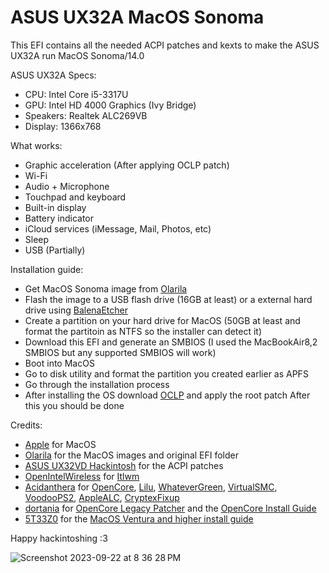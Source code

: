 # ASUS UX32A MacOS Sonoma

This EFI contains all the needed ACPI patches and kexts to make the ASUS UX32A run MacOS Sonoma/14.0

ASUS UX32A Specs:
- CPU: Intel Core i5-3317U
- GPU: Intel HD 4000 Graphics (Ivy Bridge)
- Speakers: Realtek ALC269VB
- Display: 1366x768

What works:
- Graphic acceleration (After applying OCLP patch)
- Wi-Fi
- Audio + Microphone
- Touchpad and keyboard
- Built-in display
- Battery indicator
- iCloud services (iMessage, Mail, Photos, etc)
- Sleep
- USB (Partially)

Installation guide:
- Get MacOS Sonoma image from [Olarila](https://www.olarila.com/files/?dir=Torrents)
- Flash the image to a USB flash drive (16GB at least) or a external hard drive using [BalenaEtcher](https://etcher.balena.io)
- Create a partition on your hard drive for MacOS (50GB at least and format the partitoin as NTFS so the installer can detect it)
- Download this EFI and generate an SMBIOS (I used the MacBookAir8,2 SMBIOS but any supported SMBIOS will work)
- Boot into MacOS
- Go to disk utility and format the partition you created earlier as APFS
- Go through the installation process
- After installing the OS download [OCLP](https://nightly.link/dortania/OpenCore-Legacy-Patcher/workflows/build-app-wxpython/sonoma-development/OpenCore-Patcher.app%20%28GUI%29.zip) and apply the root patch
After this you should be done

Credits:
- [Apple](https://apple.com) for MacOS
- [Olarila](https://olarila.com) for the MacOS images and original EFI folder
- [ASUS UX32VD Hackintosh](https://github.com/rafaelmaeuer/Asus-UX32VD-Hackintosh) for the ACPI patches
- [OpenIntelWireless](https://github.com/OpenIntelWireless) for [Itlwm](https://github.com/OpenIntelWireless/itlwm)
- [Acidanthera](https://github.com/acidanthera) for [OpenCore](https://github.com/acidanthera/OpenCorePkg), [Lilu](https://github.com/acidanthera/Lilu), [WhateverGreen](https://github.com/acidanthera/WhateverGreen), [VirtualSMC](https://github.com/acidanthera/VirtualSMC), [VoodooPS2](https://github.com/acidanthera/VoodooPS2), [AppleALC](https://github.com/acidanthera/AppleALC), [CryptexFixup](https://github.com/acidanthera/CryptexFixup)
- [dortania](https://github.com/dortania) for [OpenCore Legacy Patcher](https://github.com/dortania/OpenCore-Legacy-Patcher) and the [OpenCore Install Guide](https://dortania.github.io/OpenCore-Install-Guide)
- [5T33Z0](https://github.com/5T33Z0) for the [MacOS Ventura and higher install guide](https://github.com/5T33Z0/OC-Little-Translated/blob/main/14_OCLP_Wintel/Ivy_Bridge-Ventura.md)

Happy hackintoshing :3

![Screenshot 2023-09-22 at 8 36 28 PM](https://github.com/TimkaSR1/ASUS-UX32A-MacOS-Sonoma/assets/143961127/fa2cf6eb-d772-41ce-b3b4-abcce98ab97f)

